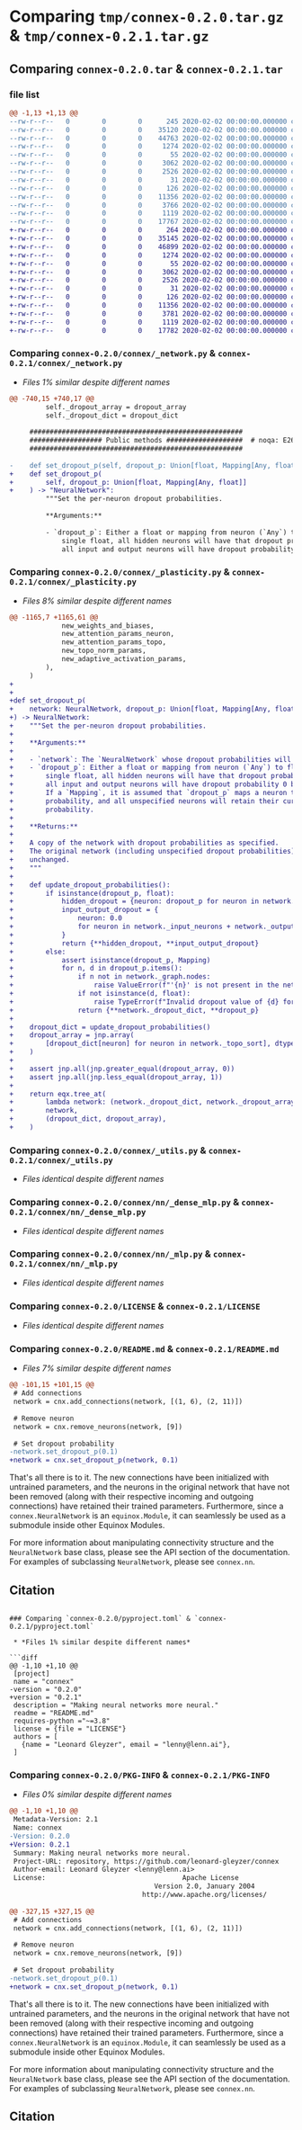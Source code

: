 # Comparing `tmp/connex-0.2.0.tar.gz` & `tmp/connex-0.2.1.tar.gz`

## Comparing `connex-0.2.0.tar` & `connex-0.2.1.tar`

### file list

```diff
@@ -1,13 +1,13 @@
--rw-r--r--   0        0        0      245 2020-02-02 00:00:00.000000 connex-0.2.0/connex/__init__.py
--rw-r--r--   0        0        0    35120 2020-02-02 00:00:00.000000 connex-0.2.0/connex/_network.py
--rw-r--r--   0        0        0    44763 2020-02-02 00:00:00.000000 connex-0.2.0/connex/_plasticity.py
--rw-r--r--   0        0        0     1274 2020-02-02 00:00:00.000000 connex-0.2.0/connex/_utils.py
--rw-r--r--   0        0        0       55 2020-02-02 00:00:00.000000 connex-0.2.0/connex/nn/__init__.py
--rw-r--r--   0        0        0     3062 2020-02-02 00:00:00.000000 connex-0.2.0/connex/nn/_dense_mlp.py
--rw-r--r--   0        0        0     2526 2020-02-02 00:00:00.000000 connex-0.2.0/connex/nn/_mlp.py
--rw-r--r--   0        0        0       31 2020-02-02 00:00:00.000000 connex-0.2.0/connex/nn/_utils.py
--rw-r--r--   0        0        0      126 2020-02-02 00:00:00.000000 connex-0.2.0/.gitignore
--rw-r--r--   0        0        0    11356 2020-02-02 00:00:00.000000 connex-0.2.0/LICENSE
--rw-r--r--   0        0        0     3766 2020-02-02 00:00:00.000000 connex-0.2.0/README.md
--rw-r--r--   0        0        0     1119 2020-02-02 00:00:00.000000 connex-0.2.0/pyproject.toml
--rw-r--r--   0        0        0    17767 2020-02-02 00:00:00.000000 connex-0.2.0/PKG-INFO
+-rw-r--r--   0        0        0      264 2020-02-02 00:00:00.000000 connex-0.2.1/connex/__init__.py
+-rw-r--r--   0        0        0    35145 2020-02-02 00:00:00.000000 connex-0.2.1/connex/_network.py
+-rw-r--r--   0        0        0    46899 2020-02-02 00:00:00.000000 connex-0.2.1/connex/_plasticity.py
+-rw-r--r--   0        0        0     1274 2020-02-02 00:00:00.000000 connex-0.2.1/connex/_utils.py
+-rw-r--r--   0        0        0       55 2020-02-02 00:00:00.000000 connex-0.2.1/connex/nn/__init__.py
+-rw-r--r--   0        0        0     3062 2020-02-02 00:00:00.000000 connex-0.2.1/connex/nn/_dense_mlp.py
+-rw-r--r--   0        0        0     2526 2020-02-02 00:00:00.000000 connex-0.2.1/connex/nn/_mlp.py
+-rw-r--r--   0        0        0       31 2020-02-02 00:00:00.000000 connex-0.2.1/connex/nn/_utils.py
+-rw-r--r--   0        0        0      126 2020-02-02 00:00:00.000000 connex-0.2.1/.gitignore
+-rw-r--r--   0        0        0    11356 2020-02-02 00:00:00.000000 connex-0.2.1/LICENSE
+-rw-r--r--   0        0        0     3781 2020-02-02 00:00:00.000000 connex-0.2.1/README.md
+-rw-r--r--   0        0        0     1119 2020-02-02 00:00:00.000000 connex-0.2.1/pyproject.toml
+-rw-r--r--   0        0        0    17782 2020-02-02 00:00:00.000000 connex-0.2.1/PKG-INFO
```

### Comparing `connex-0.2.0/connex/_network.py` & `connex-0.2.1/connex/_network.py`

 * *Files 1% similar despite different names*

```diff
@@ -740,15 +740,17 @@
         self._dropout_array = dropout_array
         self._dropout_dict = dropout_dict
 
     #####################################################
     ################## Public methods ###################  # noqa: E266
     #####################################################
 
-    def set_dropout_p(self, dropout_p: Union[float, Mapping[Any, float]]) -> None:
+    def set_dropout_p(
+        self, dropout_p: Union[float, Mapping[Any, float]]
+    ) -> "NeuralNetwork":
         """Set the per-neuron dropout probabilities.
 
         **Arguments:**
 
         - `dropout_p`: Either a float or mapping from neuron (`Any`) to float. If a
             single float, all hidden neurons will have that dropout probability, and
             all input and output neurons will have dropout probability 0 by default.
```

### Comparing `connex-0.2.0/connex/_plasticity.py` & `connex-0.2.1/connex/_plasticity.py`

 * *Files 8% similar despite different names*

```diff
@@ -1165,7 +1165,61 @@
             new_weights_and_biases,
             new_attention_params_neuron,
             new_attention_params_topo,
             new_topo_norm_params,
             new_adaptive_activation_params,
         ),
     )
+
+
+def set_dropout_p(
+    network: NeuralNetwork, dropout_p: Union[float, Mapping[Any, float]]
+) -> NeuralNetwork:
+    """Set the per-neuron dropout probabilities.
+
+    **Arguments:**
+
+    - `network`: The `NeuralNetwork` whose dropout probabilities will be modified.
+    - `dropout_p`: Either a float or mapping from neuron (`Any`) to float. If a
+        single float, all hidden neurons will have that dropout probability, and
+        all input and output neurons will have dropout probability 0 by default.
+        If a `Mapping`, it is assumed that `dropout_p` maps a neuron to its dropout
+        probability, and all unspecified neurons will retain their current dropout
+        probability.
+
+    **Returns:**
+
+    A copy of the network with dropout probabilities as specified.
+    The original network (including unspecified dropout probabilities) is left
+    unchanged.
+    """
+
+    def update_dropout_probabilities():
+        if isinstance(dropout_p, float):
+            hidden_dropout = {neuron: dropout_p for neuron in network._hidden_neurons}
+            input_output_dropout = {
+                neuron: 0.0
+                for neuron in network._input_neurons + network._output_neurons
+            }
+            return {**hidden_dropout, **input_output_dropout}
+        else:
+            assert isinstance(dropout_p, Mapping)
+            for n, d in dropout_p.items():
+                if n not in network._graph.nodes:
+                    raise ValueError(f"'{n}' is not present in the network.")
+                if not isinstance(d, float):
+                    raise TypeError(f"Invalid dropout value of {d} for neuron {n}.")
+                return {**network._dropout_dict, **dropout_p}
+
+    dropout_dict = update_dropout_probabilities()
+    dropout_array = jnp.array(
+        [dropout_dict[neuron] for neuron in network._topo_sort], dtype=float
+    )
+
+    assert jnp.all(jnp.greater_equal(dropout_array, 0))
+    assert jnp.all(jnp.less_equal(dropout_array, 1))
+
+    return eqx.tree_at(
+        lambda network: (network._dropout_dict, network._dropout_array),
+        network,
+        (dropout_dict, dropout_array),
+    )
```

### Comparing `connex-0.2.0/connex/_utils.py` & `connex-0.2.1/connex/_utils.py`

 * *Files identical despite different names*

### Comparing `connex-0.2.0/connex/nn/_dense_mlp.py` & `connex-0.2.1/connex/nn/_dense_mlp.py`

 * *Files identical despite different names*

### Comparing `connex-0.2.0/connex/nn/_mlp.py` & `connex-0.2.1/connex/nn/_mlp.py`

 * *Files identical despite different names*

### Comparing `connex-0.2.0/LICENSE` & `connex-0.2.1/LICENSE`

 * *Files identical despite different names*

### Comparing `connex-0.2.0/README.md` & `connex-0.2.1/README.md`

 * *Files 7% similar despite different names*

```diff
@@ -101,15 +101,15 @@
 # Add connections
 network = cnx.add_connections(network, [(1, 6), (2, 11)])
 
 # Remove neuron
 network = cnx.remove_neurons(network, [9])
 
 # Set dropout probability
-network.set_dropout_p(0.1)
+network = cnx.set_dropout_p(network, 0.1)
 ```
 
 That's all there is to it.  The new connections have been initialized with untrained parameters, and the neurons in the original network that have not been removed (along with their respective incoming and outgoing connections) have retained their trained parameters. Furthermore, since a `connex.NeuralNetwork` is an `equinox.Module`, it can seamlessly be used as a submodule inside other Equinox Modules.
 
 For more information about manipulating connectivity structure and the `NeuralNetwork` base class, please see the API section of the documentation. For examples of subclassing `NeuralNetwork`, please see `connex.nn`.
 
 ## Citation
```

### Comparing `connex-0.2.0/pyproject.toml` & `connex-0.2.1/pyproject.toml`

 * *Files 1% similar despite different names*

```diff
@@ -1,10 +1,10 @@
 [project]
 name = "connex"
-version = "0.2.0"
+version = "0.2.1"
 description = "Making neural networks more neural."
 readme = "README.md"
 requires-python ="~=3.8"
 license = {file = "LICENSE"}
 authors = [
   {name = "Leonard Gleyzer", email = "lenny@lenn.ai"},
 ]
```

### Comparing `connex-0.2.0/PKG-INFO` & `connex-0.2.1/PKG-INFO`

 * *Files 0% similar despite different names*

```diff
@@ -1,10 +1,10 @@
 Metadata-Version: 2.1
 Name: connex
-Version: 0.2.0
+Version: 0.2.1
 Summary: Making neural networks more neural.
 Project-URL: repository, https://github.com/leonard-gleyzer/connex
 Author-email: Leonard Gleyzer <lenny@lenn.ai>
 License:                                  Apache License
                                    Version 2.0, January 2004
                                 http://www.apache.org/licenses/
         
@@ -327,15 +327,15 @@
 # Add connections
 network = cnx.add_connections(network, [(1, 6), (2, 11)])
 
 # Remove neuron
 network = cnx.remove_neurons(network, [9])
 
 # Set dropout probability
-network.set_dropout_p(0.1)
+network = cnx.set_dropout_p(network, 0.1)
 ```
 
 That's all there is to it.  The new connections have been initialized with untrained parameters, and the neurons in the original network that have not been removed (along with their respective incoming and outgoing connections) have retained their trained parameters. Furthermore, since a `connex.NeuralNetwork` is an `equinox.Module`, it can seamlessly be used as a submodule inside other Equinox Modules.
 
 For more information about manipulating connectivity structure and the `NeuralNetwork` base class, please see the API section of the documentation. For examples of subclassing `NeuralNetwork`, please see `connex.nn`.
 
 ## Citation
```

